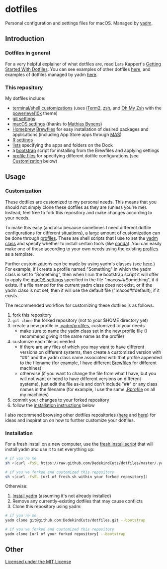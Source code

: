# dotfiles
Personal configuration and settings files for macOS.
Managed by [yadm](https://yadm.io).

## Introduction

### Dotfiles in general
For a very helpful explainer of what dotfiles are, read Lars Kappert's [Getting Started With Dotfiles](https://medium.com/@webprolific/getting-started-with-dotfiles-43c3602fd789).
You can see examples of other dotfiles [here](https://dotfiles.github.io/inspiration), and examples of dotfiles managed by yadm [here](https://yadm.io/docs/examples).

### This repository
My dotfiles include: 
* [terminal/shell customizations](../.zshrc) (uses [iTerm2](https://iterm2.com/), [zsh](https://en.wikipedia.org/wiki/Z_shell), and [Oh My Zsh](https://github.com/ohmyzsh/ohmyzsh/) with the [powerlevel10k](https://github.com/romkatv/powerlevel10k) theme)
* [git settings](../.gitconfig)
* [macOS settings](../.dotfiles/macos-settings) (thanks to [Mathias Bynens](https://github.com/mathiasbynens/dotfiles))
* [Homebrew](https://brew.sh) [Brewfiles](../.dotfiles/brew) for easy installation of desired packages and applications (including App Store apps through [MAS](https://github.com/mas-cli/mas))
* [R](https://www.r-project.org/) [settings](../.Rprofile)
* [lists](../.dotfiles/macos-settings/) specifying the apps and folders on the Dock
* a [bootstrap](../.yadm/bootstrap) script for installing from the Brewfiles and applying settings
* [profile files](../.yadm/profiles) for specifying different dotfile configurations (see [Customization](#customization) below)

## Usage

### Customization
These dotfiles are customized to my personal needs.
This means that you should not simply clone these dotfiles as they are (unless you're me).
Instead, feel free to fork this repository and make changes according to your needs.

To make this easy (and also because sometimes I need different dotfile configurations for different situations), a large amount of customization can be done through [profiles](../.yadm/profiles). 
These are shell scripts that I use to set the [yadm class](https://yadm.io/docs/alternates#) and specify whether to install certain tools (like [conda](https://docs.conda.io/en/latest/)).
You can easily make one of these according to your own needs using the existing [profiles](../.yadm/profiles) as a template.

Further customizations can be made by using yadm's classes (see [here](https://yadm.io/docs/alternates#).)
For example, if I create a profile named "Something" in which the yadm class is set to "Something", then when I run the bootstrap script it will offer to apply the [macOS settings](../.dotfiles/macos-settings) specified in the file "macos##Something", if it exists. 
If a file named for the current yadm class does not exist, or if the yadm class is not set, then it will use the default file ("macos##default), if it exists.

The recommended workflow for customizing these dotfiles is as follows:
1. fork this repository
2. `git clone` the forked repository (not to your $HOME directory yet)
3. create a new profile in [.yadm/profiles](../.yadm/profiles), customized to your needs
    * make sure to name the yadm class set in the new profile file (I recommend giving it the same name as the profile)
4. customize each file as needed
    * if there are any files of which you may want to have different versions on different systems, then create a customized version with "##" and the yadm class name associated with that profile appended to the filename (for example, I have different [Brewfiles](../.dotfiles/brew) for different machines)
    * otherwise (if you want to change the file from what I have, but you will not want or need to have different versions on different systems), just edit the file as-is and don't include "##" or any class names in the filename (for example, I use the same [.Rprofile](../.Rprofile) on all my machines)
5. commit your changes to your forked repository
6. follow the [installation instructions](#installation) below

I also recommend browsing other dotfiles repositories ([here](https://dotfiles.github.io) and [here](https://yadm.io/docs/examples)) for ideas and inspiration on how to further customize your dotfiles.

### Installation
For a fresh install on a new computer, use the [fresh install script](../.yadm/fresh.sh) that will install yadm and use it to set everything up:

```sh
# if you're me
sh <(curl -fsSL https://raw.github.com/DedekindCuts/dotfiles/master/.yadm/fresh.sh)

# if you've forked and customized this repository
sh <(curl -fsSL [url of fresh.sh within your forked repository])
```

Otherwise:
1. [Install yadm](https://yadm.io/docs/install) (assuming it's not already installed)
2. Remove any currently-existing dotfiles that may cause conflicts
3. Clone this repository using yadm: 

```sh
# if you're me
yadm clone git@github.com:DedekindCuts/dotfiles.git --bootstrap

# if you've forked and customized this repository
yadm clone [url of your forked repository] --bootstrap
```

## Other
[Licensed under the MIT License](LICENSE.txt)
